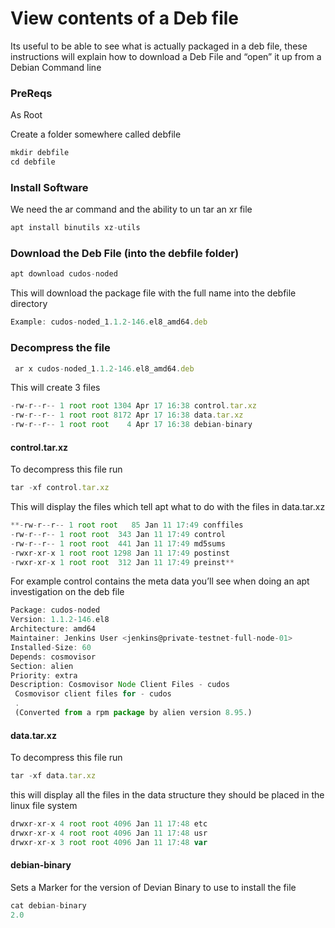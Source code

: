 # View contents of a Deb file

Its useful to be able to see what is actually packaged in a deb file, these instructions will explain how to download a Deb File and “open” it up from a Debian Command line

### PreReqs

As Root

Create a folder somewhere called debfile

```jsx
mkdir debfile
cd debfile
```

### Install Software

We need the ar command and the ability to un tar an xr file

```jsx
apt install binutils xz-utils
```

### Download the Deb File (into the debfile folder)

```jsx
apt download cudos-noded
```

This will download the package file with the full name into the debfile directory

```jsx
Example: cudos-noded_1.1.2-146.el8_amd64.deb
```

### Decompress the file

```jsx
 ar x cudos-noded_1.1.2-146.el8_amd64.deb
```

This will create 3 files

```jsx
-rw-r--r-- 1 root root 1304 Apr 17 16:38 control.tar.xz
-rw-r--r-- 1 root root 8172 Apr 17 16:38 data.tar.xz
-rw-r--r-- 1 root root    4 Apr 17 16:38 debian-binary
```

#### control.tar.xz

To decompress this file run

```jsx
tar -xf control.tar.xz
```

This will display the files which tell apt what to do with the files in data.tar.xz

```jsx
**-rw-r--r-- 1 root root   85 Jan 11 17:49 conffiles
-rw-r--r-- 1 root root  343 Jan 11 17:49 control
-rw-r--r-- 1 root root  441 Jan 11 17:49 md5sums
-rwxr-xr-x 1 root root 1298 Jan 11 17:49 postinst
-rwxr-xr-x 1 root root  312 Jan 11 17:49 preinst**
```

For example control contains the meta data you’ll see when doing an apt investigation on the deb file

```jsx
Package: cudos-noded
Version: 1.1.2-146.el8
Architecture: amd64
Maintainer: Jenkins User <jenkins@private-testnet-full-node-01>
Installed-Size: 60
Depends: cosmovisor
Section: alien
Priority: extra
Description: Cosmovisor Node Client Files - cudos
 Cosmovisor client files for - cudos
 .
 (Converted from a rpm package by alien version 8.95.)
```

#### data.tar.xz

To decompress this file run

```jsx
tar -xf data.tar.xz
```

this will display all the files in the data structure they should be placed in the linux file system

```jsx
drwxr-xr-x 4 root root 4096 Jan 11 17:48 etc
drwxr-xr-x 4 root root 4096 Jan 11 17:48 usr
drwxr-xr-x 3 root root 4096 Jan 11 17:48 var
```

#### debian-binary

Sets a Marker for the version of Devian Binary to use to install the file

```jsx
cat debian-binary 
2.0
```

